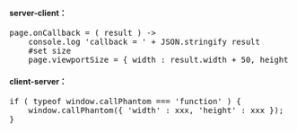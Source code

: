 #### server-client：
<pre>
page.onCallback = ( result ) ->
    console.log 'callback = ' + JSON.stringify result
    #set size
    page.viewportSize = { width : result.width + 50, height : result.height + 200 }
</pre>

#### client-server：
<pre>
if ( typeof window.callPhantom === 'function' ) {
	window.callPhantom({ 'width' : xxx, 'height' : xxx });
}
</pre>